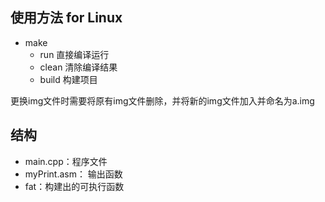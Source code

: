 ## 使用方法 for Linux

- make
  - run 直接编译运行
  - clean 清除编译结果
  - build 构建项目

更换img文件时需要将原有img文件删除，并将新的img文件加入并命名为a.img

## 结构

- main.cpp：程序文件
- myPrint.asm： 输出函数
- fat：构建出的可执行函数


